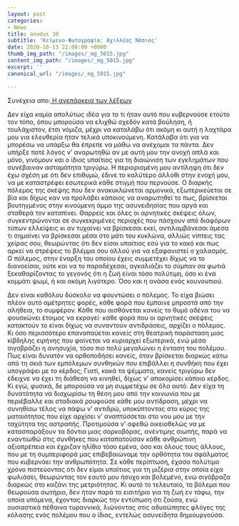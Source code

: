 ```yaml
---
layout: post
categories:
- News
title: anodus 30
subtitle: 'Κείμενο-Φωτογραφία: Αχιλλέας Νάσιος'
date: 2020-10-13 22:00:00 +0000
thumb_img_path: "/images/_mg_5015.jpg"
content_img_path: "/images/_mg_5015.jpg"
excerpt: ''
canonical_url: "/images/_mg_5015.jpg"

---
```

Συνέχεια απο:<a href="https://hocusphotus.com/posts/anodus-29/" target="blank"> Η ανεπάρκεια των λέξεων</a>

Δεν είχα καμία απολύτως ιδέα για το τι ήταν αυτό που κυβερνούσε ετούτο τον τόπο, όπου μπορούσα να ελιχθώ σχεδόν κατά βούληση, ή τουλάχιστον, έτσι νόμιζα, μέχρι να καταλάβω ότι ακόμη κι αυτή η λαχτάρα μου για ελευθερία ήταν τελικά υποκινούμενη. Κατάλαβα ότι για να μπορέσω να υπάρξω θα έπρεπε να μάθω να ανέχομαι τα πάντα. Δεν υπήρξε ποτέ λόγος ν’ αναρωτηθώ αν με αυτή μου την ανοχή απλά και μόνο, γινόμουν και ο ίδιος υπαίτιος για τη διαιώνιση των εγκλημάτων που συνέβαιναν ασταμάτητα τριγύρω. Η περιορισμένη μου αντίληψη ότι δεν έχω σχέση με ότι δεν επιθυμώ, έδινε το καλύτερο άλλοθι στην ενοχή μου, να με καταστρέφει εσωτερικά κάθε στιγμή που περνούσε. Ο διαρκής πόλεμος της σκέψης που δεν ανακυκλώνεται αρμονικά, εξωτερικεύεται σε βία και δίχως καν να προλάβει κάποιος να αναρωτηθεί το πως, βρίσκεται βουτηγμένος στην κινούμενη άμμο της ασυνειδησίας που αργά και σταθερά τον καταπίνει. Θαρρείς και όλες οι αρνητικές σκέψεις όλων, συγκεντρώνονται σε συγκεκριμένες περιοχές που πάσχουν από διαφόρων τύπων ελλείψεις κι αν τυχαίνει να βρίσκεσαι εκεί, αντιλαμβάνεσαι άμεσα τι σημαίνει να βρίσκεσαι μέσα στο μάτι του κυκλώνα, αλλιώς νίπτεις τας χείρας σου, θεωρώντας ότι δεν είσαι υπαίτιος εσύ για το κακό και πως αρκεί να στρέψεις το βλέμμα σου αλλού για να εξαφανιστεί ο χαλασμός. Ο πόλεμος, στην έναρξη του οποίου έχεις συμμετέχει δίχως να το διανοείσαι, ούτε και να το παραδέχεσαι, αγκαλιάζει το σύμπαν σα φωτιά ξεκαθαρίζοντας το γεγονός ότι η ζωή είναι τόσο πολύτιμη, όσο κι ένα κομμάτι ψωμί, ή και ακόμη λιγότερο. Όσο και η ανάσα ενός κουνουπιού.

Δεν είναι καθόλου δύσκολο να φουντώσει ο πόλεμος. Το είχα βιώσει πλέον αυτό αμέτρητες φορές, κάθε φορά που έμπαινε μπροστά από την αλήθεια, το συμφέρον. Κάθε που αισθάνεται κανείς το θυμό αδένα του να φουσκώνει έτοιμος να εκραγεί· κάθε φορά που οι αρνητικές σκέψεις κατακτούν το είναι δίχως να συναντούν αντιδράσεις, αρχίζει ο πόλεμος. Κι όσο περισσότερο επαναπαύεται κανείς στη θεατρική παράσταση μιας κίβδηλης ειρήνης που φαίνεται να κυριαρχεί εξωτερικά, ενώ μέσα σιγοβράζει η ανησυχία, τόσο πιο πολύ μεγαλώνει η ένταση του πολέμου. Πως είναι δυνατόν να ορθοποδήσει κανείς, όταν βρίσκεται διαρκώς κάτω από τη σκιά των εμπόλεμων συνθηκών που επιβάλλει η συνθήκη που έχει υπογράψει με το κέρδος; Γιατί, κακά τα ψέμματα, κανείς τριγύρω δεν έδειχνε να έχει τη διάθεση να κινηθεί, δίχως ν’ αποκομίσει κάποιο κέρδος. Κι εγώ, φυσικά, δε μπορούσα να μη συμμετέχω σε όλο αυτό. Δεν είχα τη δυνατότητα να διαχωρίσω τη θέση μου από την κοινωνία που με περιέβαλλε και σταδιακά ρουφούσε κάθε μου αντίδραση, μέχρι να συνηθίσω τέλος να πάψω ν’ αντιδρώ, υποκύπτοντας στο κύρος της ματαιότητας που είχε αρχίσει ν’ αναπτύσσεται στο νου μου με την ταχύτητα της αστραπής. Προτιμούσα ν’ αφεθώ οικειοθελώς να με κατασπαράξουν τα δόντια μιας σαρκοβόρας, ανέντιμης σιωπής, παρά να εναντιωθώ στις συνθήκες που καταπατούσαν κάθε ανθρώπινη αξιοπρέπεια και έχριζαν ηλίθιο τόσο εμένα, όσο και όλους τους άλλους, που με τη συμπεριφορά μας επιβεβαιώναμε την ορθότητα του σφάλματος που κυβερνάει την ανθρωπότητα. Σε κάθε περίπτωση, έχασα πολύτιμο χρόνο πιστεύοντας ότι δεν είμαι υπαίτιος για τη μιζέρια στην οποία είχα φωλιάσει, θεωρώντας τον εαυτό μου ήσυχο και βολεμένο, ενώ σιγόβραζα διαρκώς στο καζάνι της μετριότητας. Κι αυτό το τελευταίο, το βόλεμα που θεωρούσα σωτήριο, δεν ήταν παρά το εισιτήριο για τη ζωή εν τάφω, την οποία υπόμενα, έχοντας διαρκώς την εντύπωση ότι ζούσα, ενώ ουσιαστικά πέθαινα τυραννικά, λιώνοντας στις αδυσώπητες φλόγες της κόλασης ενός πολέμου που ο ίδιος, εντελώς ασυνείδητα δημιουργούσα.